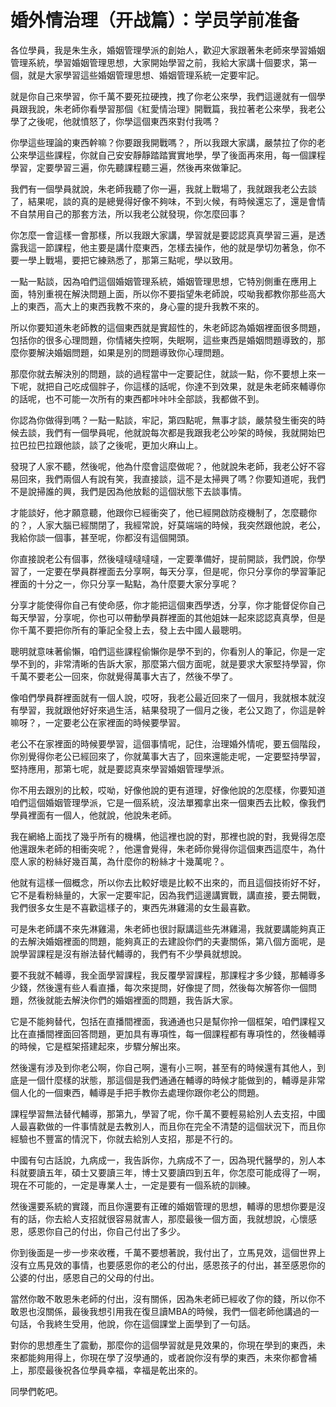 # 婚外情治理（开战篇）：学员学前准备

各位學員，我是朱生永，婚姻管理學派的創始人，歡迎大家跟著朱老師來學習婚姻管理系統，學習婚姻管理思想，大家開始學習之前，我給大家講十個要求，第一個，就是大家學習這些婚姻管理思想、婚姻管理系統一定要牢記。

就是你自己來學習，你千萬不要死拉硬拽，拽了你老公來學，我們這邊就有一個學員跟我說，朱老師你看學習那個《紅愛情治理》開戰篇，我拉著老公來學，我老公學了之後呢，他就憤怒了，你學這個東西來對付我嗎？

你學這些理論的東西幹嘛？你要跟我開戰嗎？，所以我跟大家講，嚴禁拉了你的老公來學這些課程，你就自己安安靜靜踏踏實實地學，學了後面再來用，每一個課程學習，定要學習三遍，你先聽課程聽三遍，然後再來做筆記。

我們有一個學員就說，朱老師我聽了你一遍，我就上戰場了，我就跟我老公去談了，結果呢，談的真的是總覺得好像不夠味，不到火候，有時候還忘了，還是會情不自禁用自己的那套方法，所以我老公就發現，你怎麼回事？

你怎麼一會這樣一會那樣，所以我跟大家講，學習就是要認認真真學習三遍，是透露我這一節課程，他主要是講什麼東西，怎樣去操作，他的就是學切勿著急，你不要一學上戰場，要把它練熟悉了，那第三點呢，學以致用。

一點一點談，因為咱們這個婚姻管理系統，婚姻管理思想，它特別側重在應用上面，特別重視在解決問題上面，所以你不要指望朱老師說，哎呦我都教你那些高大上的東西，高大上的東西我教不來的，身心靈的提升我教不來的。

所以你要知道朱老師教的這個東西就是實超性的，朱老師認為婚姻裡面很多問題，包括你的很多心理問題，你情緒失控啊，失眠啊，這些東西是婚姻問題導致的，那麼你要解決婚姻問題，如果是別的問題導致你心理問題。

那麼你就去解決別的問題，談的過程當中一定要記住，就談一點，你不要想上來一下呢，就把自己吃成個胖子，你這樣的話呢，你達不到效果，就是朱老師來輔導你的話呢，也不可能一次所有的東西都咔咔咔全部談，我都做不到。

你認為你做得到嗎？一點一點談，牢記，第四點呢，無事才談，嚴禁發生衝突的時候去談，我們有一個學員呢，他就說每次都是我跟我老公吵架的時候，我就開始巴拉巴拉巴拉跟他談，談了之後呢，更加火麻山上。

發現了人家不聽，然後呢，他為什麼會這麼做呢？，他就說朱老師，我老公好不容易回來，我們兩個人有說有笑，我直接談，這不是太掃興了嗎？你要知道呢，我們不是說掃誰的興，我們是因為他放鬆的這個狀態下去談事情。

才能談好，他才願意聽，他跟你已經衝突了，他已經開啟防疫機制了，怎麼聽你的？，人家大腦已經關閉了，我經常說，好莫端端的時候，我突然跟他說，老公，我給你談一個事，甚至呢，你都沒有這個開頭。

你直接說老公有個事，然後噠噠噠噠噠，一定要準備好，提前開談，我們說，你學習了，一定要在學員群裡面去分享啊，每天分享，但是呢，你只分享你的學習筆記裡面的十分之一，你只分享一點點，為什麼要大家分享呢？

分享才能使得你自己有使命感，你才能把這個東西學透，分享，你才能督促你自己每天學習，分享呢，你也可以帶動學員群裡面的其他姐妹一起來認認真真學，但是你千萬不要把你所有的筆記全發上去，發上去中國人最聰明。

聰明就意味著偷懶，咱們這些課程偷懶你是學不到的，你看別人的筆記，你是一定學不到的，非常清晰的告訴大家，那麼第六個方面呢，就是要求大家堅持學習，你千萬不要老公一回來，你就覺得萬事大吉了，然後不學了。

像咱們學員群裡面就有一個人說，哎呀，我老公最近回來了一個月，我就根本就沒有學習，我就跟他好好來過生活，結果發現了一個月之後，老公又跑了，你這是幹嘛呀？，一定要老公在家裡面的時候要學習。

老公不在家裡面的時候要學習，這個事情呢，記住，治理婚外情呢，要五個階段，你別覺得你老公已經回來了，你就萬事大吉了，回來還能走呢，一定要堅持學習，堅持應用，那第七呢，就是要認真來學習婚姻管理學派。

你不用去跟別的比較，哎呦，好像他說的更有道理，好像他說的怎麼樣，你要知道咱們這個婚姻管理學派，它是一個系統，沒法單獨拿出來一個東西去比較，像我們學員裡面有一個人，他就說，他說朱老師。

我在網絡上面找了幾乎所有的機構，他這裡也說的對，那裡也說的對，我覺得怎麼他還跟朱老師的相衝突呢？，他還會覺得，朱老師你覺得你這個東西這麼牛，為什麼人家的粉絲好幾百萬，為什麼你的粉絲才十幾萬呢？。

他就有這樣一個概念，所以你去比較好壞是比較不出來的，而且這個技術好不好，它不是看粉絲量的，大家一定要牢記，因為我們這邊講實戰，講直接，要去開戰，我們很多女生是不喜歡這樣子的，東西先淋雞湯的女生最喜歡。

可是朱老師講不來先淋雞湯，朱老師也很討厭講這些先淋雞湯，我就要講能夠真正的去解決婚姻裡面的問題，能夠真正的去建設你們的夫妻關係，第八個方面呢，是說學習課程是沒有辦法替代輔導的，我們有不少學員就想說。

要不我就不輔導，我全面學習課程，我反覆學習課程，那課程才多少錢，那輔導多少錢，然後還有些人看直播，每次來提問，好像提了問，然後每次解答你一個問題，然後就能去解決你們的婚姻裡面的問題，我告訴大家。

它是不能夠替代，包括在直播間裡面，我通通也只是幫你拎一個框架，咱們課程又比在直播間裡面回答問題，更加具有專項性，每一個課程都有專項性的，然後輔導的時候，它是框架搭建起來，步驟分解出來。

然後還有涉及到你老公啊，你自己啊，還有小三啊，甚至有的時候還有其他人，到底是一個什麼樣的狀態，那這個是我們通通在輔導的時候才能做到的，輔導是非常個人化的一個東西，輔導是手把手教你去處理你跟你老公的問題。

課程學習無法替代輔導，那第九，學習了呢，你千萬不要輕易給別人去支招，中國人最喜歡做的一件事情就是去教別人，而且你在完全不清楚的這個狀況下，而且你經驗也不豐富的情況下，你就去給別人支招，那是不行的。

中國有句古話說，九病成一，我告訴你，九病成不了一，因為現代醫學的，別人本科就要讀五年，碩士又要讀三年，博士又要讀四到五年，你怎麼可能成得了一啊，現在不可能的，一定是專業人士，一定是要有一個系統的訓練。

然後還要系統的實踐，而且你還要有正確的婚姻管理的思想，輔導的思想你要是沒有的話，你去給人支招就很容易就害人，那麼最後一個方面，我就想說，心懷感恩，感恩你自己的付出，你自己付出了多少。

你到後面是一步一步來收穫，千萬不要想著說，我付出了，立馬見效，這個世界上沒有立馬見效的事情，也要感恩你的老公的付出，感恩孩子的付出，甚至感恩你的公婆的付出，感恩自己的父母的付出。

當然你敢不敢恩朱老師的付出，沒有關係，因為朱老師已經收了你的錢，所以你不敢恩也沒關係，最後我想引用我在復旦讀MBA的時候，我們一個老師他講過的一句話，令我終生受用，他說，你在這個課堂上面學到了一句話。

對你的思想產生了震動，那麼你的這個學習就是見效果的，你現在學到的東西，未來都能夠用得上，你現在學了沒學通的，或者說你沒有學的東西，未來你都會補上，那麼最後祝各位學員幸福，幸福是乾出來的。

同學們乾吧。